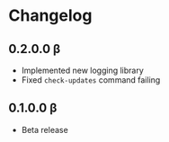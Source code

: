 # Changelog

## 0.2.0.0 β

- Implemented new logging library
- Fixed `check-updates` command failing

## 0.1.0.0 β

- Beta release
